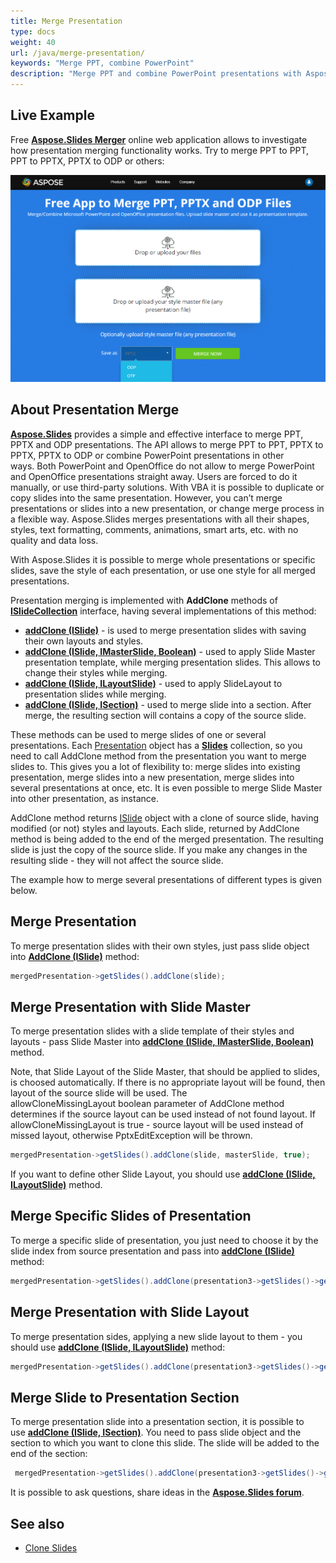 ```yaml
---
title: Merge Presentation
type: docs
weight: 40
url: /java/merge-presentation/
keywords: "Merge PPT, combine PowerPoint"
description: "Merge PPT and combine PowerPoint presentations with Aspose.Slides API."
---
```



## **Live Example**
Free [**Aspose.Slides Merger**](https://products.aspose.app/slides/merger) online web application allows to investigate how presentation merging functionality works. Try to merge PPT to PPT, PPT to PPTX, PPTX to ODP or others:

[](https://products.aspose.app/slides/merger)

[![todo:image_alt_text](slides-merger.png)](https://products.aspose.app/slides/merger)

 
## **About Presentation Merge**

[**Aspose.Slides**](https://products.aspose.com/slides/java) provides a simple and effective interface to merge PPT, PPTX and ODP presentations. The API allows to merge PPT to PPT, PPTX to PPTX, PPTX to ODP or combine PowerPoint presentations in other ways. Both PowerPoint and OpenOffice do not allow to merge PowerPoint and OpenOffice presentations straight away. Users are forced to do it manually, or use third-party solutions. With VBA it is possible to duplicate or copy slides into the same presentation. However, you can’t merge presentations or slides into a new presentation, or change merge process in a flexible way. Aspose.Slides merges presentations with all their shapes, styles, text formatting, comments, animations, smart arts, etc. with no quality and data loss.



With Aspose.Slides it is possible to merge whole presentations or specific slides, save the style of each presentation, or use one style for all merged presentations.

Presentation merging is implemented with **AddClone** methods of
[**ISlideCollection**](https://apireference.aspose.com/slides/java/com.aspose.slides/ISlideCollection) interface, having several implementations of this method:

- [**addClone (ISlide)**](https://apireference.aspose.com/slides/java/com.aspose.slides/ISlideCollection#addClone-com.aspose.slides.ISlide-) - is used to merge presentation slides with saving their own layouts and styles.
- [**addClone (ISlide, IMasterSlide, Boolean)**](https://apireference.aspose.com/slides/java/com.aspose.slides/ISlideCollection#addClone-com.aspose.slides.ISlide-com.aspose.slides.IMasterSlide-boolean-) - used to apply Slide Master presentation template, while merging presentation slides. This allows to change their styles while merging.
- [**addClone (ISlide, ILayoutSlide)**](https://apireference.aspose.com/slides/java/com.aspose.slides/ISlideCollection#addClone-com.aspose.slides.ISlide-com.aspose.slides.ILayoutSlide-) - used to apply SlideLayout to presentation slides while merging.
- [**addClone (ISlide, ISection)**](https://apireference.aspose.com/slides/java/com.aspose.slides/ISlideCollection#addClone-com.aspose.slides.ISlide-com.aspose.slides.ISection-) - used to merge slide into a section. After merge, the resulting section will contains a copy of the source slide.

These methods can be used to merge slides of one or several presentations. Each [Presentation](https://apireference.aspose.com/slides/java/com.aspose.slides/Presentation) object has a [**Slides**](https://apireference.aspose.com/slides/java/com.aspose.slides/Presentation#getSlides--) collection, so you need to call AddClone method from the presentation you want to merge slides to. This gives you a lot of flexibility to: merge slides into existing presentation, merge slides into a new presentation, merge slides into several presentations at once, etc. It is even possible to merge Slide Master into other presentation, as instance.

AddClone method returns [ISlide](https://apireference.aspose.com/slides/java/com.aspose.slides/ISlide) object with a clone of source slide, having modified (or not) styles and layouts. Each slide, returned by AddClone method is being added to the end of the merged presentation. The resulting slide is just the copy of the source slide. If you make any changes in the resulting slide - they will not affect the source slide.

The example how to merge several presentations of different types is given below. 

## **Merge Presentation**
To merge presentation slides with their own styles, just pass slide object into 
[**AddClone (ISlide)**](https://apireference.aspose.com/slides/java/com.aspose.slides/ISlideCollection#addClone-com.aspose.slides.ISlide-) method:

```java
mergedPresentation->getSlides().addClone(slide);
``` 


## **Merge Presentation with Slide Master**
To merge presentation slides with a slide template of their styles and layouts - pass Slide Master into [**addClone (ISlide, IMasterSlide, Boolean)**](https://apireference.aspose.com/slides/java/com.aspose.slides/ISlideCollection#addClone-com.aspose.slides.ISlide-com.aspose.slides.IMasterSlide-boolean-) method.

Note, that Slide Layout of the Slide Master, that should be applied to slides, is choosed automatically. If there is no appropriate layout will be found, then layout of the source slide will be used. The allowCloneMissingLayout boolean parameter of AddClone method determines if the source layout can be used instead of not found layout. If allowCloneMissingLayout is true - source layout will be used instead of missed layout, otherwise PptxEditException will be thrown.

```java
mergedPresentation->getSlides().addClone(slide, masterSlide, true);
``` 

If you want to define other Slide Layout, you should use [**addClone (ISlide, ILayoutSlide)**](https://apireference.aspose.com/slides/java/com.aspose.slides/ISlideCollection#addClone-com.aspose.slides.ISlide-com.aspose.slides.ILayoutSlide-) method.

## **Merge Specific Slides of Presentation**
To merge a specific slide of presentation, you just need to choose it by the slide 
index from source presentation and pass into [**addClone (ISlide)**](https://apireference.aspose.com/slides/java/com.aspose.slides/ISlideCollection#addClone-com.aspose.slides.ISlide-) method:

```java
mergedPresentation->getSlides().addClone(presentation3->getSlides()->get_Item(0));
``` 

## **Merge Presentation with Slide Layout**
To merge presentation sides, applying a new slide layout to them - you should use [**addClone (ISlide, ILayoutSlide)**](https://apireference.aspose.com/slides/java/com.aspose.slides/ISlideCollection#addClone-com.aspose.slides.ISlide-com.aspose.slides.ILayoutSlide-) method:

```java
mergedPresentation->getSlides().addClone(presentation3->getSlides()->get_Item(0), layoutSlide);
``` 

## **Merge Slide to Presentation Section**
To merge presentation slide into a presentation section, it is possible to use [**addClone (ISlide, ISection)**](https://apireference.aspose.com/slides/java/com.aspose.slides/ISlideCollection#addClone-com.aspose.slides.ISlide-com.aspose.slides.ISection-). You need to pass slide object and the section to which you want to clone this slide. The slide will be added to the end of the section:

```java
 mergedPresentation->getSlides().addClone(presentation3->getSlides()->get_Item(0), section);
``` 

It is possible to ask questions, share ideas in the [**Aspose.Slides forum**](https://forum.aspose.com/c/slides).

## **See also**
- [Clone Slides](/slides/java/clone-slides/)
